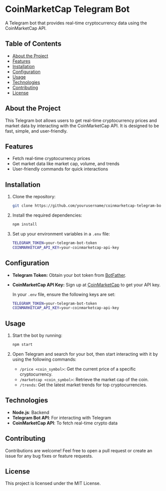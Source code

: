 # CoinMarketCap Telegram Bot

A Telegram bot that provides real-time cryptocurrency data using the CoinMarketCap API.

## Table of Contents

- [About the Project](#about-the-project)
- [Features](#features)
- [Installation](#installation)
- [Configuration](#configuration)
- [Usage](#usage)
- [Technologies](#technologies)
- [Contributing](#contributing)
- [License](#license)

## About the Project

This Telegram bot allows users to get real-time cryptocurrency prices and market data by interacting with the CoinMarketCap API. It is designed to be fast, simple, and user-friendly.

## Features

- Fetch real-time cryptocurrency prices
- Get market data like market cap, volume, and trends
- User-friendly commands for quick interactions

## Installation

1. Clone the repository:
    ```bash
    git clone https://github.com/yourusername/coinmarketcap-telegram-bot.git
    ```

2. Install the required dependencies:
    ```bash
    npm install
    ```

3. Set up your environment variables in a `.env` file:
    ```bash
    TELEGRAM_TOKEN=your-telegram-bot-token
    COINMARKETCAP_API_KEY=your-coinmarketcap-api-key
    ```

## Configuration

- **Telegram Token:** Obtain your bot token from [BotFather](https://core.telegram.org/bots#botfather).
- **CoinMarketCap API Key:** Sign up at [CoinMarketCap](https://coinmarketcap.com/api/) to get your API key.
  
    In your `.env` file, ensure the following keys are set:

    ```bash
    TELEGRAM_TOKEN=your-telegram-bot-token
    COINMARKETCAP_API_KEY=your-coinmarketcap-api-key
    ```

## Usage

1. Start the bot by running:
    ```bash
    npm start
    ```

2. Open Telegram and search for your bot, then start interacting with it by using the following commands:

    - `/price <coin_symbol>`: Get the current price of a specific cryptocurrency.
    - `/marketcap <coin_symbol>`: Retrieve the market cap of the coin.
    - `/trends`: Get the latest market trends for top cryptocurrencies.

## Technologies

- **Node.js**: Backend
- **Telegram Bot API**: For interacting with Telegram
- **CoinMarketCap API**: To fetch real-time crypto data

  
## Contributing

Contributions are welcome! Feel free to open a pull request or create an issue for any bug fixes or feature requests.

## License

This project is licensed under the MIT License.
